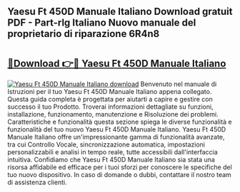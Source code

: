 ## Yaesu Ft 450D Manuale Italiano Download gratuit PDF - Part-rlg Italiano Nuovo manuale del proprietario di riparazione 6R4n8

# <h2><a href="http://dfd0nip.blite.top/?on=Yaesu+Ft+450D+Manuale+Italiano">🔗Download 👉🔴 Yaesu Ft 450D Manuale Italiano</a></h2>

[![Yaesu Ft 450D Manuale Italiano download](https://i.imgur.com/lujVjoI.png)](http://dfd0nip.blite.top/?on=Yaesu+Ft+450D+Manuale+Italiano)
Benvenuto nel manuale di Istruzioni per il tuo Yaesu Ft 450D Manuale Italiano appena collegato. Questa guida completa è progettata per aiutarti a capire e gestire con successo il tuo Prodotto. Troverai informazioni dettagliate su funzioni, installazione, funzionamento, manutenzione e Risoluzione dei problemi. Caratteristiche e funzionalità questa sezione spiega le diverse funzionalità e funzionalità del tuo nuovo Yaesu Ft 450D Manuale Italiano. Yaesu Ft 450D Manuale Italiano offre un'impressionante gamma di funzionalità avanzate, tra cui Controllo Vocale, sincronizzazione automatica, impostazioni personalizzabili e analisi in tempo reale, tutte accessibili dall'interfaccia intuitiva. Confidiamo che Yaesu Ft 450D Manuale Italiano sia stata una risorsa affidabile ed efficace per i tuoi sforzi per conoscere le specifiche del tuo nuovo dispositivo. In caso di domande o dubbi, contattare il nostro team di assistenza clienti.
